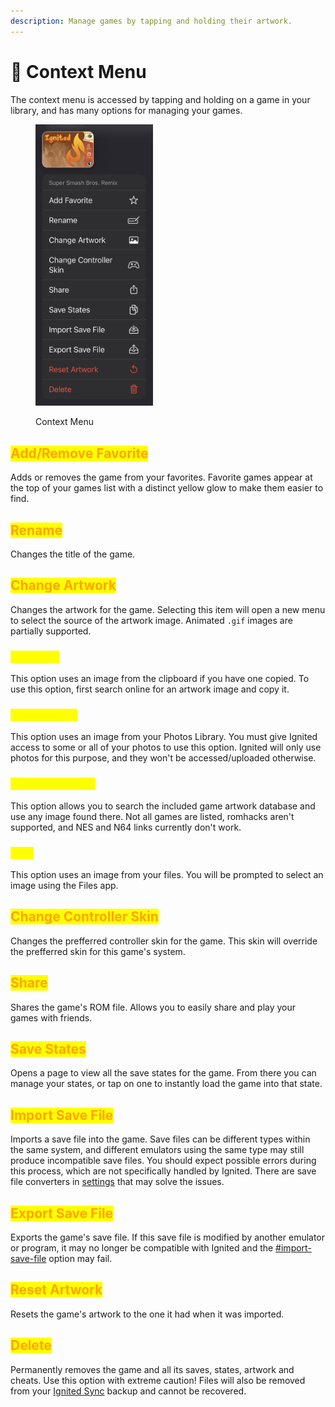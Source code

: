 ```yaml
---
description: Manage games by tapping and holding their artwork.
---
```


# 📄 Context Menu

The context menu is accessed by tapping and holding on a game in your library, and has many options for managing your games.

<figure><img src="../../.gitbook/assets/context-menu" alt="" width="188"><figcaption><p>Context Menu</p></figcaption></figure>

## <mark style="color:orange;">Add/Remove Favorite</mark>

Adds or removes the game from your favorites. Favorite games appear at the top of your games list with a distinct yellow glow to make them easier to find.

## <mark style="color:orange;">Rename</mark>

Changes the title of the game.

## <mark style="color:orange;">Change Artwork</mark>

Changes the artwork for the game. Selecting this item will open a new menu to select the source of the artwork image. Animated `.gif` images are partially supported.

### <mark style="color:yellow;">Clipboard</mark>

This option uses an image from the clipboard if you have one copied. To use this option, first search online for an artwork image and copy it.

### <mark style="color:yellow;">Photo Library</mark>

This option uses an image from your Photos Library. You must give Ignited access to some or all of your photos to use this option. Ignited will only use photos for this purpose, and they won't be accessed/uploaded otherwise.

### <mark style="color:yellow;">Games Database</mark>

This option allows you to search the included game artwork database and use any image found there. Not all games are listed, romhacks aren't supported, and NES and N64 links currently don't work.

### <mark style="color:yellow;">Files</mark>

This option uses an image from your files. You will be prompted to select an image using the Files app.

## <mark style="color:orange;">Change Controller Skin</mark>

Changes the prefferred controller skin for the game. This skin will override the prefferred skin for this game's system.

## <mark style="color:orange;">Share</mark>

Shares the game's ROM file. Allows you to easily share and play your games with friends.

## <mark style="color:orange;">Save States</mark>

Opens a page to view all the save states for the game. From there you can manage your states, or tap on one to instantly load the game into that state.

## <mark style="color:orange;">Import Save File</mark>

Imports a save file into the game. Save files can be different types within the same system, and different emulators using the same type may still produce incompatible save files. You should expect possible errors during this process, which are not specifically handled by Ignited. There are save file converters in [settings](../settings/) that may solve the issues.

## <mark style="color:orange;">Export Save File</mark>

Exports the game's save file. If this save file is modified by another emulator or program, it may no longer be compatible with Ignited and the [#import-save-file](context-menu.md#import-save-file "mention") option may fail.

## <mark style="color:orange;">Reset Artwork</mark>

Resets the game's artwork to the one it had when it was imported.

## <mark style="color:orange;">Delete</mark>

Permanently removes the game and all its saves, states, artwork and cheats. Use this option with extreme caution! Files will also be removed from your [Ignited Sync](../settings/ignited-sync.md) backup and cannot be recovered.
